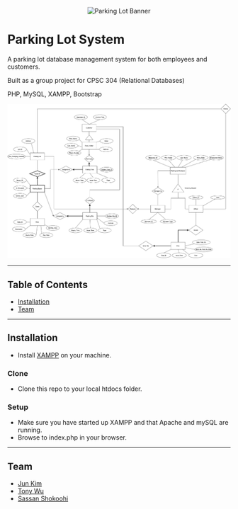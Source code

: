 <p align="center">
<img src="https://i.imgur.com/3gTOQiP.png" width="600" height="215" alt="Parking Lot Banner"><br/>
</p>

# Parking Lot System

A parking lot database management system for both employees and customers.

Built as a group project for CPSC 304 (Relational Databases)

PHP, MySQL, XAMPP, Bootstrap

![ER Diagram](/images/db-diagram.png)

---

## Table of Contents

- [Installation](#installation)
- [Team](#team)

---

## Installation

- Install [XAMPP](https://www.apachefriends.org/index.html) on your machine.

### Clone

- Clone this repo to your local htdocs folder.

### Setup

- Make sure you have started up XAMPP and that Apache and mySQL are running.
- Browse to index.php in your browser.

---

## Team

- [Jun Kim](https://github.com/Junkim97)
- [Tony Wu](https://github.com/tonywu94)
- [Sassan Shokoohi](https://github.com/sassansh)
